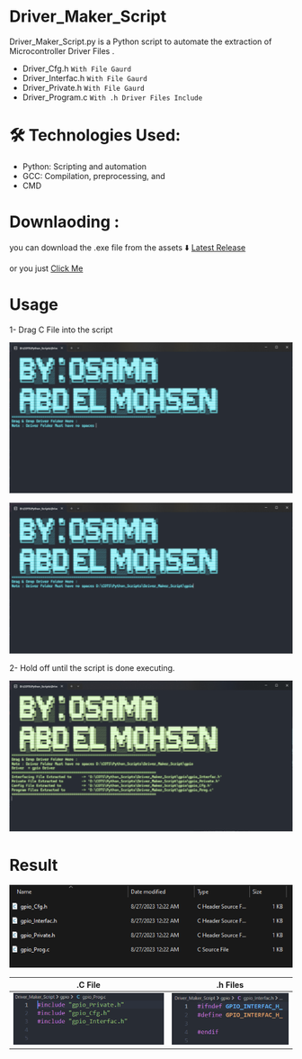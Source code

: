# Driver_Maker_Script
Driver_Maker_Script.py is a Python script to automate the extraction of Microcontroller Driver Files  . 
- Driver_Cfg.h      `With File Gaurd`
- Driver_Interfac.h `With File Gaurd`
- Driver_Private.h `With File Gaurd`
- Driver_Program.c `With .h Driver Files Include`
  

# 🛠️ Technologies Used:
- Python: Scripting and automation
- GCC: Compilation, preprocessing, and 
- CMD

# Downlaoding :
you can download the .exe file from the assets ⬇️
[Latest Release](https://github.com/Osama-Abd-El-Mohsen/c_preprocess_extractor/releases/tag/V3.0)

or you just   [Click Me]( https://raw.githubusercontent.com/Osama-Abd-El-Mohsen/c_preprocess_extractor/main/c_preprocess_extractor%20-V2.0.exe)

# Usage 

1- Drag C File into the script

![Alt text](image.png)

![Alt text](image-1.png)


2- Hold off until the script is done executing.

![Alt text](image-2.png)

# Result
![Alt text](image-3.png)

|.C File| .h Files |
|--|--|
|![Alt text](image-4.png) |![Alt text](image-5.png)|

